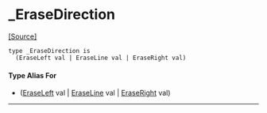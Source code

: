 # _EraseDirection
<span class="source-link">[[Source]](src/term/ansi.md#L-0-303)</span>
```pony
type _EraseDirection is
  (EraseLeft val | EraseLine val | EraseRight val)
```

#### Type Alias For

* ([EraseLeft](term-EraseLeft.md) val | [EraseLine](term-EraseLine.md) val | [EraseRight](term-EraseRight.md) val)

---

